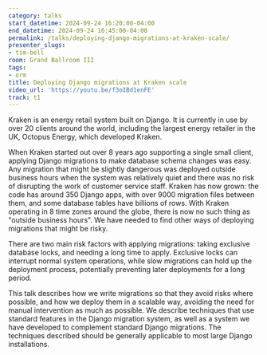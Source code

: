 ```yaml
---
category: talks
start_datetime: 2024-09-24 16:20:00-04:00
end_datetime: 2024-09-24 16:45:00-04:00
permalink: /talks/deploying-django-migrations-at-kraken-scale/
presenter_slugs:
- tim-bell
room: Grand Ballroom III
tags:
- orm
title: Deploying Django migrations at Kraken scale
video_url: 'https://youtu.be/f3oIBd1enFE'
track: t1
---
```


Kraken is an energy retail system built on Django. It is currently in use by over 20 clients around the world, including the largest energy retailer in the UK, Octopus Energy, which developed Kraken.

When Kraken started out over 8 years ago supporting a single small client, applying Django migrations to make database schema changes was easy. Any migration that might be slightly dangerous was deployed outside business hours when the system was relatively quiet and there was no risk of disrupting the work of customer service staff. Kraken has now grown: the code has around 350 Django apps, with over 9000 migration files between them, and some database tables have billions of rows. With Kraken operating in 8 time zones around the globe, there is now no such thing as "outside business hours". We have needed to find other ways of deploying migrations that might be risky.

There are two main risk factors with applying migrations: taking exclusive database locks, and needing a long time to apply. Exclusive locks can interrupt normal system operations, while slow migrations can hold up the deployment process, potentially preventing later deployments for a long period.

This talk describes how we write migrations so that they avoid risks where possible, and how we deploy them in a scalable way, avoiding the need for manual intervention as much as possible. We describe techniques that use standard features in the Django migration system, as well as a system we have developed to complement standard Django migrations. The techniques described should be generally applicable to most large Django installations.
